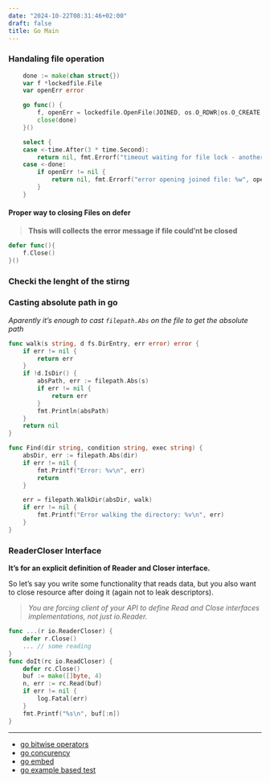 ```yaml
---
date: "2024-10-22T08:31:46+02:00"
draft: false
title: Go Main
---
```


### Handaling file operation

``` go
    done := make(chan struct{})
    var f *lockedfile.File
    var openErr error

    go func() {
        f, openErr = lockedfile.OpenFile(JOINED, os.O_RDWR|os.O_CREATE|os.O_TRUNC, 0666)
        close(done)
    }()

    select {
    case <-time.After(3 * time.Second):
        return nil, fmt.Errorf("timeout waiting for file lock - another instance may be running")
    case <-done:
        if openErr != nil {
            return nil, fmt.Errorf("error opening joined file: %w", openErr)
        }
    }
```

#### Proper way to closing Files on defer

> **Thsis will collects the error message if file could’nt be closed**

``` go
defer func(){
    f.Close()
}()
```

### Checki the lenght of the stirng

### Casting absolute path in go

*Aparently it’s enough to cast `filepath.Abs` on the file to get the
absolute path*

``` go
func walk(s string, d fs.DirEntry, err error) error {
    if err != nil {
        return err
    }
    if !d.IsDir() {
        absPath, err := filepath.Abs(s)
        if err != nil {
            return err
        }
        fmt.Println(absPath) 
    }
    return nil
}

func Find(dir string, condition string, exec string) {
    absDir, err := filepath.Abs(dir)
    if err != nil {
        fmt.Printf("Error: %v\n", err)
        return
    }

    err = filepath.WalkDir(absDir, walk)
    if err != nil {
        fmt.Printf("Error walking the directory: %v\n", err)
    }
}
```

### ReaderCloser Interface

**It’s for an explicit definition of Reader and Closer interface.**

So let’s say you write some functionality that reads data, but you also
want to close resource after doing it (again not to leak descriptors).

> *You are forcing client of your API to define Read and Close
> interfaces implementations, not just io.Reader.*

``` go
func ...(r io.ReaderCloser) {
    defer r.Close()
    ... // some reading
}
func doIt(rc io.ReadCloser) {
    defer rc.Close()
    buf := make([]byte, 4)
    n, err := rc.Read(buf)
    if err != nil {
        log.Fatal(err)
    }
    fmt.Printf("%s\n", buf[:n])
}
```

------------------------------------------------------------------------

-   [go bitwise operators](posts/PROGRAMMING/go/go_bitwise_operators.md)
-   [go concurency](posts/PROGRAMMING/go/go_concurency.md)
-   [go embed](posts/PROGRAMMING/go/go_embed.md)
-   [go example based
    test](/Notes/posts/PROGRAMMING/go/go_example_based_test)

